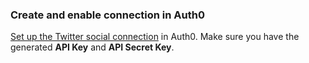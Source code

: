### Create and enable connection in Auth0

[Set up the Twitter social connection](https://auth0.com/docs/dashboard/guides/connections/set-up-connections-social) in Auth0. Make sure you have the generated **API Key** and **API Secret Key**.
